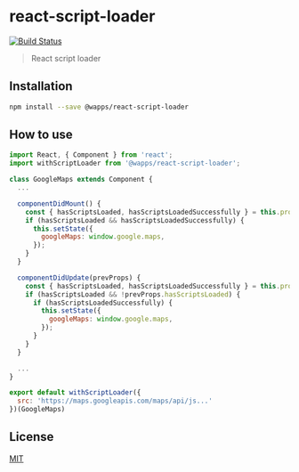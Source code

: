 # react-script-loader

[![Build Status](https://travis-ci.org/hupe1980/wapps-components.svg?branch=master)](https://travis-ci.org/hupe1980/wapps-components)

> React script loader

## Installation

```bash
npm install --save @wapps/react-script-loader
```

## How to use

```js
import React, { Component } from 'react';
import withScriptLoader from '@wapps/react-script-loader';

class GoogleMaps extends Component {
  ...

  componentDidMount() {
    const { hasScriptsLoaded, hasScriptsLoadedSuccessfully } = this.props;
    if (hasScriptsLoaded && hasScriptsLoadedSuccessfully) {
      this.setState({
        googleMaps: window.google.maps,
      });
    }
  }

  componentDidUpdate(prevProps) {
    const { hasScriptsLoaded, hasScriptsLoadedSuccessfully } = this.props;
    if (hasScriptsLoaded && !prevProps.hasScriptsLoaded) {
      if (hasScriptsLoadedSuccessfully) {
        this.setState({
          googleMaps: window.google.maps,
        });
      }
    }
  }

  ...
}

export default withScriptLoader({
  src: 'https://maps.googleapis.com/maps/api/js...'
})(GoogleMaps)
```

## License

[MIT](../../LICENSE)
